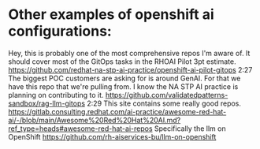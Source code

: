 # Other examples of openshift ai configurations:

Hey, this is probably one of the most comprehensive repos I'm aware of. It should cover most of the GitOps tasks in the RHOAI Pilot 3pt estimate.
https://github.com/redhat-na-stp-ai-practice/openshift-ai-pilot-gitops
2:27
The biggest POC customers are asking for is around GenAI. For that we have this repo that we're pulling from. I know the NA STP AI practice is planning on contributing to it.
https://github.com/validatedpatterns-sandbox/rag-llm-gitops
2:29
This site contains some really good repos.
https://gitlab.consulting.redhat.com/ai-practice/awesome-red-hat-ai/-/blob/main/Awesome%20Red%20Hat%20AI.md?ref_type=heads#awesome-red-hat-ai-repos
Specifically the llm on OpenShift https://github.com/rh-aiservices-bu/llm-on-openshift